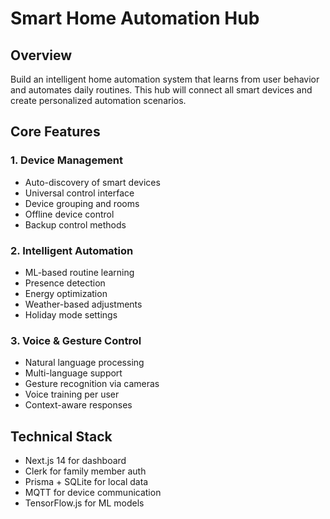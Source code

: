 # Smart Home Automation Hub

## Overview
Build an intelligent home automation system that learns from user behavior and automates daily routines. This hub will connect all smart devices and create personalized automation scenarios.

## Core Features

### 1. Device Management
- Auto-discovery of smart devices
- Universal control interface
- Device grouping and rooms
- Offline device control
- Backup control methods

### 2. Intelligent Automation
- ML-based routine learning
- Presence detection
- Energy optimization
- Weather-based adjustments
- Holiday mode settings

### 3. Voice & Gesture Control
- Natural language processing
- Multi-language support
- Gesture recognition via cameras
- Voice training per user
- Context-aware responses

## Technical Stack
- Next.js 14 for dashboard
- Clerk for family member auth
- Prisma + SQLite for local data
- MQTT for device communication
- TensorFlow.js for ML models